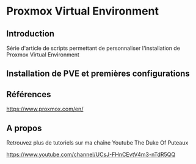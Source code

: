 # Proxmox Virtual Environment



## Introduction

Série d'article de scripts permettant de personnaliser l'installation de Proxmox Virtual Environment



## Installation de PVE et premières configurations

[Lien vers l'article]: ./1-installation.md



## Références

https://www.proxmox.com/en/



## A propos

Retrouvez plus de tutoriels sur ma chaîne Youtube The Duke Of Puteaux 

https://www.youtube.com/channel/UCsJ-FHnCEvtV4m3-nTdR5QQ

